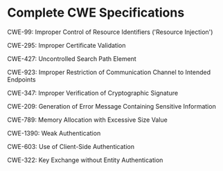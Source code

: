 

# Complete CWE Specifications

CWE-99: Improper Control of Resource Identifiers ('Resource Injection')

CWE-295: Improper Certificate Validation

CWE-427: Uncontrolled Search Path Element

CWE-923: Improper Restriction of Communication Channel to Intended Endpoints

CWE-347: Improper Verification of Cryptographic Signature

CWE-209: Generation of Error Message Containing Sensitive Information

CWE-789: Memory Allocation with Excessive Size Value

CWE-1390: Weak Authentication

CWE-603: Use of Client-Side Authentication

CWE-322: Key Exchange without Entity Authentication